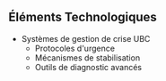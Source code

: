 ## Éléments Technologiques
- Systèmes de gestion de crise UBC
  - Protocoles d'urgence
  - Mécanismes de stabilisation
  - Outils de diagnostic avancés
